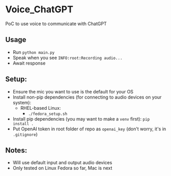 # Voice_ChatGPT
PoC to use voice to communicate with ChatGPT

## Usage
- Run `python main.py`
- Speak when you see `INFO:root:Recording audio...`
- Await response

## Setup:
- Ensure the mic you want to use is the default for your OS
- Install non-pip dependencies (for connecting to audio devices on your system):
  - RHEL-based Linux:
    - `./fedora_setup.sh`
- Install pip dependencies (you may want to make a `venv` first): `pip install .`
- Put OpenAI token in root folder of repo as `openai_key` (don't worry, it's in `.gitignore`)

## Notes:
- Will use default input and output audio devices
- Only tested on Linux Fedora so far, Mac is next
